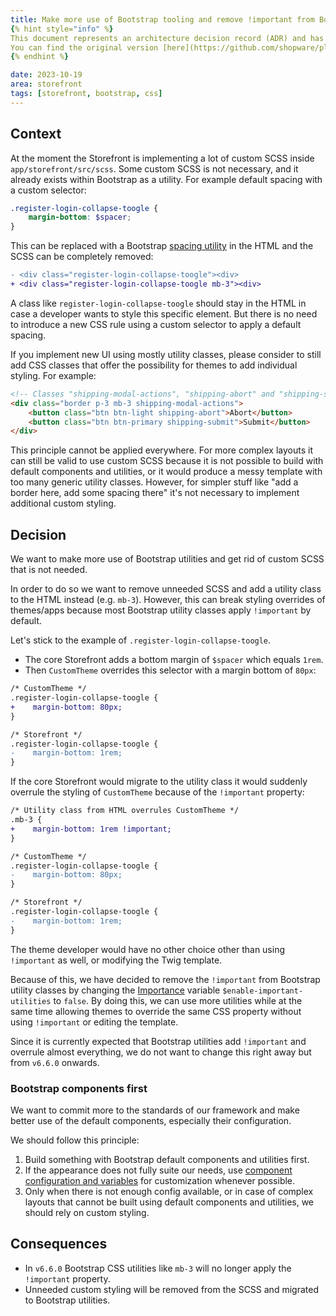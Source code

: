 ```yaml
---
title: Make more use of Bootstrap tooling and remove !important from Bootstrap CSS utils
{% hint style="info" %}
This document represents an architecture decision record (ADR) and has been mirrored from the ADR section in our Shopware 6 repository.
You can find the original version [here](https://github.com/shopware/platform/blob/trunk/adr/2023-10-19-bootstrap-css-utils.md)
{% endhint %}

date: 2023-10-19
area: storefront
tags: [storefront, bootstrap, css]
---
```


## Context

At the moment the Storefront is implementing a lot of custom SCSS inside `app/storefront/src/scss`.
Some custom SCSS is not necessary, and it already exists within Bootstrap as a utility.
For example default spacing with a custom selector:

```scss
.register-login-collapse-toogle {
    margin-bottom: $spacer;
}
```

This can be replaced with a Bootstrap [spacing utility](https://getbootstrap.com/docs/5.2/utilities/spacing/) in the HTML and the SCSS can be completely removed:

```diff
- <div class="register-login-collapse-toogle"><div>
+ <div class="register-login-collapse-toogle mb-3"><div>
```

A class like `register-login-collapse-toogle` should stay in the HTML in case a developer wants to style this specific element.
But there is no need to introduce a new CSS rule using a custom selector to apply a default spacing.

If you implement new UI using mostly utility classes, please consider to still add CSS classes that offer the possibility for themes to add individual styling. For example:

```html
<!-- Classes "shipping-modal-actions", "shipping-abort" and "shipping-submit" are added for better semantics and CSS extensibility, but ship no default CSS. -->
<div class="border p-3 mb-3 shipping-modal-actions">
    <button class="btn btn-light shipping-abort">Abort</button>
    <button class="btn btn-primary shipping-submit">Submit</button>
</div>
```

This principle cannot be applied everywhere. 
For more complex layouts it can still be valid to use custom SCSS because it is not possible to build with default components and utilities, or it would produce a messy template with too many generic utility classes. 
However, for simpler stuff like "add a border here, add some spacing there" it's not necessary to implement additional custom styling.

## Decision

We want to make more use of Bootstrap utilities and get rid of custom SCSS that is not needed.

In order to do so we want to remove unneeded SCSS and add a utility class to the HTML instead (e.g. `mb-3`).
However, this can break styling overrides of themes/apps because most Bootstrap utility classes apply `!important` by default.

Let's stick to the example of `.register-login-collapse-toogle`.
* The core Storefront adds a bottom margin of `$spacer` which equals `1rem`.
* Then `CustomTheme` overrides this selector with a margin bottom of `80px`:

```diff
/* CustomTheme */
.register-login-collapse-toogle {
+    margin-bottom: 80px;
}

/* Storefront */
.register-login-collapse-toogle {
-    margin-bottom: 1rem;
}
```

If the core Storefront would migrate to the utility class it would suddenly overrule the styling of `CustomTheme` because of the `!important` property:

```diff
/* Utility class from HTML overrules CustomTheme */
.mb-3 {
+    margin-bottom: 1rem !important;
}

/* CustomTheme */
.register-login-collapse-toogle {
-    margin-bottom: 80px;
}

/* Storefront */
.register-login-collapse-toogle {
-    margin-bottom: 1rem;
}
```

The theme developer would have no other choice other than using `!important` as well, or modifying the Twig template.

Because of this, we have decided to remove the `!important` from Bootstrap utility classes by changing the [Importance](https://getbootstrap.com/docs/5.2/utilities/api/#importance) variable `$enable-important-utilities` to `false`.
By doing this, we can use more utilities while at the same time allowing themes to override the same CSS property without using `!important` or editing the template.

Since it is currently expected that Bootstrap utilities add `!important` and overrule almost everything, we do not want to change this right away but from `v6.6.0` onwards.

### Bootstrap components first

We want to commit more to the standards of our framework and make better use of the default components, especially their configuration.

We should follow this principle:

1. Build something with Bootstrap default components and utilities first.
2. If the appearance does not fully suite our needs, use [component configuration and variables](https://getbootstrap.com/docs/5.2/components/buttons/#variables) for customization whenever possible.
3. Only when there is not enough config available, or in case of complex layouts that cannot be built using default components and utilities, we should rely on custom styling.

## Consequences

* In `v6.6.0` Bootstrap CSS utilities like `mb-3` will no longer apply the `!important` property.
* Unneeded custom styling will be removed from the SCSS and migrated to Bootstrap utilities.
